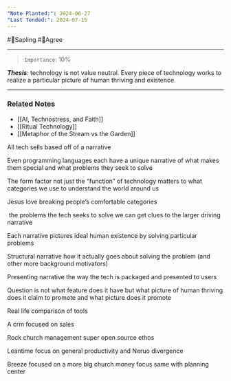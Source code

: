 ```yaml
---
"Note Planted:": 2024-06-27
"Last Tended:": 2024-07-15
---
```

#🌿Sapling #🙂Agree
****
>`Importance`: 10%
 
***Thesis***: technology is not value neutral. Every piece of technology works to realize a particular picture of human thriving and existence.

* * *
### Related Notes 
- [[AI, Technostress, and Faith]]
- [[Ritual Technology]]
- [[Metaphor of the Stream vs the Garden]]


All tech sells based off of a narrative 

Even programming languages each have a unique narrative of what makes them special and what problems they seek to solve 

  The form factor not just the “function” of technology matters to what categories we use to understand the world around us 

Jesus love breaking people’s comfortable categories 

 the problems the tech seeks to solve we can get clues to the larger driving narrative 

Each narrative pictures ideal human existence by solving particular problems 

  

Structural narrative how it actually goes about solving the problem (and other more background motivators)

  

Presenting narrative the way the tech is packaged and presented to users 

  

Question is not what feature does it have but what picture of human thriving does it claim to promote and what picture does it promote 

  

Real life comparison of tools 

  

A crm focused on sales 

  

Rock church management super open source ethos 

  

Leantime focus on general productivity and Neruo divergence 

  

Breeze focused on a more big church money focus same with planning center